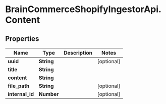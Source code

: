# BrainCommerceShopifyIngestorApi.Content

## Properties

Name | Type | Description | Notes
------------ | ------------- | ------------- | -------------
**uuid** | **String** |  | [optional] 
**title** | **String** |  | 
**content** | **String** |  | 
**file_path** | **String** |  | [optional] 
**internal_id** | **Number** |  | [optional] 


